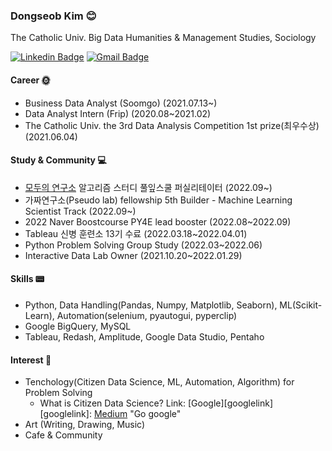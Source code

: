 
### Dongseob Kim 😊
The Catholic Univ. Big Data Humanities & Management Studies, Sociology
<br>
	
  
  [![Linkedin Badge](https://img.shields.io/badge/-LinkedIn-blue?style=flat-square&logo=Linkedin&logoColor=white&link=https://www.linkedin.com/in/seob/)](https://www.linkedin.com/in/seob/)  [![Gmail Badge](https://img.shields.io/badge/Gmail-d14836?style=flat-square&logo=Gmail&logoColor=white&link=mailto:seob6615@gmail.com)](mailto:seob6615@gmail.com)
<!-- [![Facebook Badge](https://img.shields.io/badge/facebook-1877f2?style=flat-square&logo=facebook&logoColor=white&link=https://www.facebook.com/owl301256)](https://www.facebook.com/owl301256/)  	 -->
	
#### Career 🌞
- Business Data Analyst (Soomgo) (2021.07.13~)
- Data Analyst Intern (Frip) (2020.08~2021.02) 
- The Catholic Univ. the 3rd Data Analysis Competition 1st prize(최우수상) (2021.06.04)

#### Study & Community 💻
- [모두의 연구소](https://modulabs.co.kr/) 알고리즘 스터디 풀잎스쿨 퍼실리테이터 (2022.09~)
- 가짜연구소(Pseudo lab) fellowship 5th Builder - Machine Learning Scientist Track (2022.09~)
- 2022 Naver Boostcourse PY4E lead booster (2022.08~2022.09)
- Tableau 신병 훈련소 13기 수료 (2022.03.18~2022.04.01)
- Python Problem Solving Group Study (2022.03~2022.06)
- Interactive Data Lab Owner (2021.10.20~2022.01.29)

#### Skills 📟
- Python, Data Handling(Pandas, Numpy, Matplotlib, Seaborn), ML(Scikit-Learn), Automation(selenium, pyautogui, pyperclip)
- Google BigQuery, MySQL
- Tableau, Redash, Amplitude, Google Data Studio, Pentaho

#### Interest 🥂 
- Tenchology(Citizen Data Science, ML, Automation, Algorithm) for Problem Solving
	- What is Citizen Data Science? Link: [Google][googlelink] [googlelink]: [Medium](https://medium.com/@thegostep/forget-about-data-scientists-start-thinking-about-citizen-data-science-3050f5803bce) "Go google"
- Art (Writing, Drawing, Music)
- Cafe & Community


<!-- #### github stats 🐱‍🏍 -->
<!--   [![Anurag's github stats](https://github-readme-stats.vercel.app/api?username=Aliasss&show_icons=true&theme=radical)](https://github.com/anuraghazra/github-readme-stats) -->



<!--
**Aliasss/Aliasss** is a ✨ _special_ ✨ repository because its `README.md` (this file) appears on your GitHub profile.

Here are some ideas to get you started:

- 🔭 I’m currently working on ...
- 🌱 I’m currently learning ...
- 👯 I’m looking to collaborate on ...
- 🤔 I’m looking for help with ...
- 💬 Ask me about ...
- 📫 How to reach me: ...
- 😄 Pronouns: ...
- ⚡ Fun fact: ...
-->
